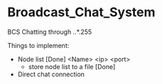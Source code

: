 Broadcast_Chat_System
=====================

BCS
Chatting through *.*.*.255

Things to implement:
 - Node list [Done]
	\<Name\> \<ip\> \<port\>
	- store node list to a file [Done]
 - Direct chat connection
